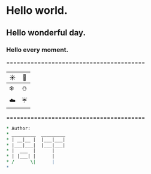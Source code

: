 # Hello world.
## Hello wonderful day.
### Hello every moment. 

========================================

| :sunny:       | :seedling:    |
| ------------- | ------------- |
| :snowflake:   | :snowman:     |
| :cloud:       | :umbrella:    |
========================================
```Perl
* Author:
* _________  _________
* | __|__ |  |___|___|
* |___|___|  |___|___|
* |  ___  |      |
* | |___| |      |
* /      \|      |
*
```

